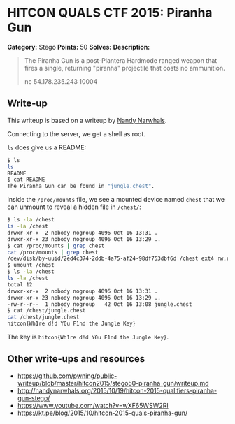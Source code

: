 # HITCON QUALS CTF 2015: Piranha Gun

**Category:** Stego
**Points:** 50
**Solves:** 
**Description:**

> The Piranha Gun is a post-Plantera Hardmode ranged weapon that fires a single, returning "piranha" projectile that costs no ammunition.
>
> nc 54.178.235.243 10004


## Write-up

This writeup is based on a writeup by [Nandy Narwhals](http://nandynarwhals.org/2015/10/19/hitcon-2015-qualifiers-piranha-gun-stego/).

Connecting to the server, we get a shell as root.

`ls` does give us a README:

```bash
$ ls
ls
README
$ cat README
The Piranha Gun can be found in "jungle.chest".
```

Inside the `/proc/mounts` file, we see a mounted device named `chest` that we can unmount to reveal a hidden file in `/chest/`:

```bash
$ ls -la /chest
ls -la /chest
drwxr-xr-x  2 nobody nogroup 4096 Oct 16 13:31 .
drwxr-xr-x 23 nobody nogroup 4096 Oct 16 13:29 ..
$ cat /proc/mounts | grep chest
cat /proc/mounts | grep chest
/dev/disk/by-uuid/2ed4c374-2ddb-4a75-af24-98df753dbf6d /chest ext4 rw,relatime,discard,data=ordered 0 0
$ umount /chest
$ ls -la /chest
ls -la /chest
total 12
drwxr-xr-x  2 nobody nogroup 4096 Oct 16 13:31 .
drwxr-xr-x 23 nobody nogroup 4096 Oct 16 13:29 ..
-rw-r--r--  1 nobody nogroup   42 Oct 16 13:08 jungle.chest
$ cat /chest/jungle.chest
cat /chest/jungle.chest
hitcon{Wh1re d!d Y0u F1nd the Jungle Key}
```

The key is `hitcon{Wh1re d!d Y0u F1nd the Jungle Key}`.

## Other write-ups and resources

* <https://github.com/pwning/public-writeup/blob/master/hitcon2015/stego50-piranha_gun/writeup.md>
* <http://nandynarwhals.org/2015/10/19/hitcon-2015-qualifiers-piranha-gun-stego/>
* <https://www.youtube.com/watch?v=wXF65WSW2RI>
* <https://kt.pe/blog/2015/10/hitcon-2015-quals-piranha-gun/>
